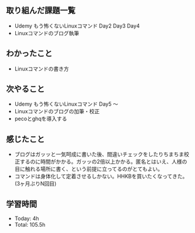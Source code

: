 ## 取り組んだ課題一覧
- Udemy もう怖くないLinuxコマンド Day2 Day3 Day4
- Linuxコマンドのブログ執筆
## わかったこと
- Linuxコマンドの書き方
## 次やること
- Udemy もう怖くないLinuxコマンド Day5 〜
- Linuxコマンドのブログの加筆・校正
- pecoとghqを導入する
## 感じたこと
- ブログはガッッと一気呵成に書いた後、間違いチェックをしたりちまちま校正するのに時間がかかる。ガッッの2倍以上かかる。匿名とはいえ、人様の目に触れる場所に書く、という前提に立ってるのがとてもよい。
- コマンドは身体化して定着させるしかない。HHKBを買いたくなってきた。(3ヶ月ぶりN回目)
## 学習時間
- Today: 4h
- Total: 105.5h
